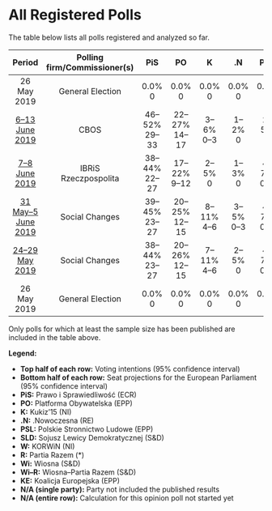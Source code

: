 # All Registered Polls

The table below lists all polls registered and analyzed so far.

| Period     | Polling firm/Commissioner(s) | PiS | PO | K | .N | PSL | SLD | W | R | Wi | Wi–R | KE |
|:----------:|:----------------------------:|:--:|:--:|:--:|:--:|:--:|:--:|:--:|:--:|:--:|:--:|:--:|
| 26 May 2019 | General Election | 0.0% <br> 0 | 0.0% <br> 0 | 0.0% <br> 0 | 0.0% <br> 0 | 0.0% <br> 0 | 0.0% <br> 0 | 0.0% <br> 0 | 0.0% <br> 0 | 0.0% <br> 0 | 0.0% <br> 0 | 0.0% <br> 0 |
| [6–13 June 2019](2019-06-13-CBOS.html) | CBOS | 46–52% <br> 29–33 | 22–27% <br> 14–17 | 3–6% <br> 0–3 | 1–2% <br> 0 | 2–5% <br> 0 | 2–3% <br> 0 | 2–5% <br> 0 | 0–1% <br> 0 | 6–10% <br> 4–5 | N/A <br> N/A | N/A <br> N/A |
| [7–8 June 2019](2019-06-08-IBRiS.html) | IBRiS <br> Rzeczpospolita | 38–44% <br> 22–27 | 17–22% <br> 9–12 | 2–5% <br> 0 | 1–3% <br> 0 | 4–7% <br> 0–3 | 5–8% <br> 0–4 | 1–3% <br> 0 | 1–3% <br> 0 | 7–11% <br> 4–6 | N/A <br> N/A | N/A <br> N/A |
| [31 May–5 June 2019](2019-06-05-SocialChanges.html) | Social Changes | 39–45% <br> 23–27 | 20–25% <br> 12–15 | 8–11% <br> 4–6 | 3–5% <br> 0–3 | 4–7% <br> 0–3 | 2–4% <br> 0 | 1–3% <br> 0 | 1–3% <br> 0 | 7–11% <br> 4–6 | N/A <br> N/A | N/A <br> N/A |
| [24–29 May 2019](2019-05-29-SocialChanges.html) | Social Changes | 38–44% <br> 23–27 | 20–26% <br> 12–15 | 7–11% <br> 4–6 | 2–5% <br> 0 | 4–7% <br> 0–4 | 3–5% <br> 0–3 | 2–4% <br> 0 | 1–3% <br> 0 | 7–11% <br> 4–6 | N/A <br> N/A | N/A <br> N/A |
| 26 May 2019 | General Election | 0.0% <br> 0 | 0.0% <br> 0 | 0.0% <br> 0 | 0.0% <br> 0 | 0.0% <br> 0 | 0.0% <br> 0 | 0.0% <br> 0 | 0.0% <br> 0 | 0.0% <br> 0 | 0.0% <br> 0 | 0.0% <br> 0 |

Only polls for which at least the sample size has been published are included in the table above.

**Legend:**
+ **Top half of each row:** Voting intentions (95% confidence interval)
+ **Bottom half of each row:** Seat projections for the European Parliament (95% confidence interval)
+ **PiS:** Prawo i Sprawiedliwość (ECR)
+ **PO:** Platforma Obywatelska (EPP)
+ **K:** Kukiz’15 (NI)
+ **.N:** .Nowoczesna (RE)
+ **PSL:** Polskie Stronnictwo Ludowe (EPP)
+ **SLD:** Sojusz Lewicy Demokratycznej (S&D)
+ **W:** KORWiN (NI)
+ **R:** Partia Razem (*)
+ **Wi:** Wiosna (S&D)
+ **Wi–R:** Wiosna–Partia Razem (S&D)
+ **KE:** Koalicja Europejska (EPP)
+ **N/A (single party):** Party not included the published results
+ **N/A (entire row):** Calculation for this opinion poll not started yet

